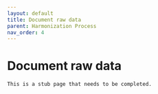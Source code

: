 ```yaml
---
layout: default
title: Document raw data
parent: Harmonization Process
nav_order: 4
---
```


# Document raw data

```{warning}
This is a stub page that needs to be completed.
```
